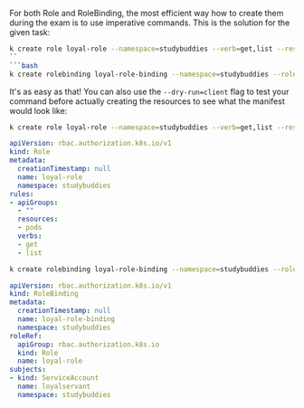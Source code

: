 For both Role and RoleBinding, the most efficient way how to create them during the exam is to use imperative commands. This is the solution for the given task:

```bash
k create role loyal-role --namespace=studybuddies --verb=get,list --resource=pods
``
```bash
k create rolebinding loyal-role-binding --namespace=studybuddies --role=loyal-role --serviceaccount=studybuddies:loyalservant
```

It's as easy as that! You can also use the `--dry-run=client` flag to test your command before actually creating the resources to see what the manifest would look like:

```bash
k create role loyal-role --namespace=studybuddies --verb=get,list --resource=pods --dry-run=client -o yaml
```
```yaml
apiVersion: rbac.authorization.k8s.io/v1
kind: Role
metadata:
  creationTimestamp: null
  name: loyal-role
  namespace: studybuddies
rules:
- apiGroups:
  - ""
  resources:
  - pods
  verbs:
  - get
  - list
```

```bash
k create rolebinding loyal-role-binding --namespace=studybuddies --role=loyal-role --serviceaccount=studybuddies:loyalservant --dry-run=client -oyaml
```

```yaml
apiVersion: rbac.authorization.k8s.io/v1
kind: RoleBinding
metadata:
  creationTimestamp: null
  name: loyal-role-binding
  namespace: studybuddies
roleRef:
  apiGroup: rbac.authorization.k8s.io
  kind: Role
  name: loyal-role
subjects:
- kind: ServiceAccount
  name: loyalservant
  namespace: studybuddies
```

